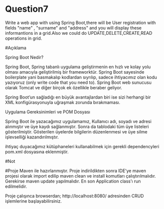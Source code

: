 # Question7

Write a web app with using Spring Boot,there will be User registration with fields "name" , "surname" and "address" and you will display these informantions in a grid.Also we could do UPDATE,DELETE,CREATE,READ operations in grid.

#Açıklama 

Spring Boot Nedir?

Spring Boot, Spring tabanlı uygulama geliştirmenin en hızlı ve kolay yolu olması amacıyla geliştirilmiş bir frameworktür. Spring Boot sayesinde boilerplate yani basmakalıp kodlardan sıyrılıp, sadece ihtiyacımız olan kodu yazıyoruz (only write code that you need to). Spring Boot web sunucusu olarak Tomcat ve diğer birçok ek  özellikle beraber geliyor.

Spring Boot’un sağladığı en büyük avantajlardan biri ise sizi herhangi bir XML konfigürasyonuyla uğraşmak zorunda bırakmaması.

Uygulama Gereksinimleri ve POM Dosyası

Spring Boot ile yazacağımız uygulamamız,
Kullanıcı adı, soyadı ve adresi alınmıştır ve üye kaydı sağlanmıştır. Sonra da tablodaki tüm üye listeleri gösterilmiştir. Gösterilen üyelerde bilgilerin düzenlenmesi ve üye silme işlevselliği kazandırılmıştır.

ihtiyaç duyacağımız kütüphaneleri kullanabilmek için gerekli dependencyleri pom.xml dosyasına eklenmiştir.


#Not

#Proje Maven ile hazırlanmıştır.
Proje indirildikten sonra IDE'ye maven projesi olarak import edilip maven clean ve install komutları çalıştırılmalıdır. Gerekirse maven update yapılmalıdır. En son Application class'ı run edilmelidir.

Proje çalışınca browserdan; 
http://localhost:8080/  adresinden CRUD işlemlerine başlayabilirsiniz.


